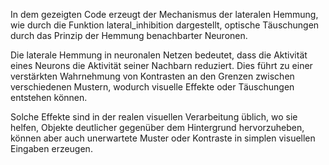 In dem gezeigten Code erzeugt der Mechanismus der lateralen Hemmung, wie durch die Funktion lateral_inhibition dargestellt, optische Täuschungen durch das Prinzip der Hemmung benachbarter Neuronen. 

Die laterale Hemmung in neuronalen Netzen bedeutet, dass die Aktivität eines Neurons die Aktivität seiner Nachbarn reduziert. Dies führt zu einer verstärkten Wahrnehmung von Kontrasten an den Grenzen zwischen verschiedenen Mustern, wodurch visuelle Effekte oder Täuschungen entstehen können. 

Solche Effekte sind in der realen visuellen Verarbeitung üblich, wo sie helfen, Objekte deutlicher gegenüber dem Hintergrund hervorzuheben, können aber auch unerwartete Muster oder Kontraste in simplen visuellen Eingaben erzeugen.

